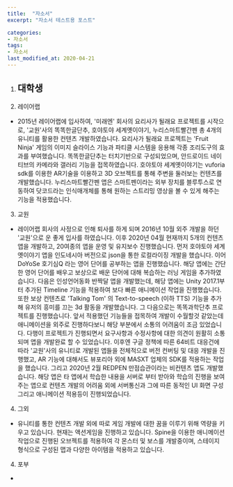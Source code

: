 ```yaml
---
title:  "자소서"
excerpt: "자소서 테스트용 포스트"

categories:
- 자소서
tags:
- 자소서
last_modified_at: 2020-04-21
---
```


1. 대학생
    - 
2. 레이어랩
* 2015년 레이어랩에 입사하여, '미래엔' 회사의 요리사가 될래요 프로젝트를 시작으로, '교원'사의 똑똑한글단추, 호야토야 세계옛이야기, 누리스마트빨간펜 총 4개의 유니티를 활용한 컨텐츠 개발하였습니다.
    요리사가 될래요 프로젝트는 'Fruit Ninja' 게임의 이미지 슬라이스 기능과 파티클 시스템을 응용해 각종 조리도구의 효과를 부여했습니다.
     똑똑한글단추는 터치기반으로 구성되었으며, 안드로이드 네이티브의 카메라와 갤러리 기능을 접목하였습니다.
     호야토야 세계옛이야기는 vuforia sdk를 이용한 AR기술을 이용하고 3D 오브젝트를 통해 주변을 둘러보는 컨텐츠를 개발했습니다.
     누리스마트빨간펜 앱은 스마트펜이라는 외부 장치를 블루투스로 연동하여 닷코드라는 인식매개체를 통해 원하는 스트리밍 영상을 볼 수 있게 해주는 기능을 적용했습니다.
3. 교원
* 레이어랩 회사의 사정으로 인해 퇴사를 하게 되며 2016년 10월 외주 개발을 하던 '교원'으로 운 좋게 입사를 하였습니다. 이후 2020년 04월 현재까지 5개의 컨텐츠 앱을 개발하고, 20여종의 앱을 운영 및 유지보수 진행했습니다.
먼저 호야토야 세계옛이야기 앱을 인도네시아 버전으로 json을 통한 로컬라이징 개발을 했습니다.
이어 DoYoSe 호기심Q 라는 영어 단어를 공부하는 앱을 진행했습니다. 해당 앱에는 간단한 영어 단어를 배우고  보상으로 배운 단어에 대해 복습하는 러닝 게임을 추가하였습니다.
다음은 인성언어동화 반짝달 앱을 개발했는데, 해당 앱에는 Unity 2017.1부터 추가된 Timeline 기능을 적용하여 보다 빠른 애니메이션 작업을 진행했습니다. 또한 보상 컨텐츠로 'Talking Tom' 의 Text-to-speech (이하 TTS) 기능을 추가해 유저의 흥미를 끄는 3d 활동을 개발했습니다.
그 다음으로는 똑똑과학단추 프로젝트를 진행했습니다. 앞서 적용했던 기능들을 접목하여 개발이 수월할것 같았는데 애니메이션을 외주로 진행하다보니 해당 부분에서 소통의 어려움이 조금 있었습니다. 다행이 프로젝트가 진행되면서 요구사항과 수정사항에 대한 의견이 원활히 소통되며 앱을 개발완료 할 수 있었습니다.
이후엔 구글 정책에 따른 64비트 대응건에 따라 '교원'사의 유니티로 개발된 앱들을 전체적으로 버전 컨버팅 및 대응 개발을 진행했고, AR 기능에 대해서도 뷰포리아 외에 MASXT 업체의 SDK를 적용하는 작업을 했습니다.
그리고 2020년 2월 REDPEN 만점습관이라는 비컨텐츠 앱도 개발했습니다. 해당 앱은 타 앱에서 학습한 내용을 서버로 부터 받아와 학습의 진행을 보여주는 앱으로 컨텐츠 개발의 어려움 외에 서버통신과 그에 따른 동적인 UI 화면 구성 그리고 애니메이션 적용등이 진행되었습니다.
4. 그외
* 유니티를 통한 컨텐츠 개발 외에 따로 게임 개발에 대한 꿈을 이루기 위해 역량을 키우고 있습니다.
현재는 액션게임을 진행하고 있습니다. Spine을 이용한 애니메이션 작업으로 진행된 오브젝트를 적용하여 각 몬스터 및 보스를 개발중이며, 스테이지 형식으로 구성된 맵과 다양한 아이템을 적용하고 있습니다.
4. 포부
* 
